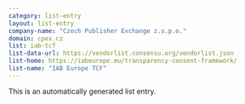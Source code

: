```yaml
---
category: list-entry
layout: list-entry
company-name: "Czech Publisher Exchange z.s.p.o."
domain: cpex.cz
list: iab-tcf
list-data-url: https://vendorlist.consensu.org/vendorlist.json
list-home: https://iabeurope.eu/transparency-consent-framework/
list-name: "IAB Europe TCF"
---
```


This is an automatically generated list entry.
